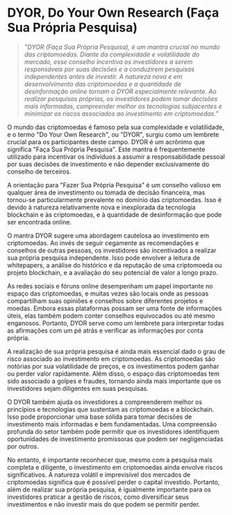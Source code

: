 # DYOR, Do Your Own Research (Faça Sua Própria Pesquisa)

>"*DYOR (Faça Sua Própria Pesquisa), é um mantra crucial no mundo das criptomoedas. Diante da complexidade e volatilidade do mercado, esse conselho incentiva os investidores a serem responsáveis por suas decisões e a conduzirem pesquisas independentes antes de investir. A natureza nova e em desenvolvimento das criptomoedas e a quantidade de desinformação online tornam o DYOR especialmente relevante. Ao realizar pesquisas próprias, os investidores podem tomar decisões mais informadas, compreender melhor as tecnologias subjacentes e minimizar os riscos associados ao investimento em criptomoedas.*"

O mundo das criptomoedas é famoso pela sua complexidade e volatilidade, e o termo "Do Your Own Research", ou "DYOR", surgiu como um lembrete crucial para os participantes deste campo. DYOR é um acrônimo que significa "Faça Sua Própria Pesquisa". Este mantra é frequentemente utilizado para incentivar os indivíduos a assumir a responsabilidade pessoal por suas decisões de investimento e não depender exclusivamente do conselho de terceiros.

A orientação para "Fazer Sua Própria Pesquisa" é um conselho valioso em qualquer área de investimento ou tomada de decisão financeira, mas tornou-se particularmente prevalente no domínio das criptomoedas. Isso é devido à natureza relativamente nova e inexplorada da tecnologia blockchain e às criptomoedas, e à quantidade de desinformação que pode ser encontrada online.

O mantra DYOR sugere uma abordagem cautelosa ao investimento em criptomoedas. Ao invés de seguir cegamente as recomendações e conselhos de outras pessoas, os investidores são incentivados a realizar sua própria pesquisa independente. Isso pode envolver a leitura de whitepapers, a análise do histórico e da reputação de uma criptomoeda ou projeto blockchain, e a avaliação do seu potencial de valor a longo prazo.

As redes sociais e fóruns online desempenham um papel importante no espaço das criptomoedas, e muitas vezes são locais onde as pessoas compartilham suas opiniões e conselhos sobre diferentes projetos e moedas. Embora essas plataformas possam ser uma fonte de informações úteis, elas também podem conter conselhos equivocados ou até mesmo enganosos. Portanto, DYOR serve como um lembrete para interpretar todas as afirmações com um pé atrás e verificar as informações por conta própria.

A realização de sua própria pesquisa é ainda mais essencial dado o grau de risco associado ao investimento em criptomoedas. As criptomoedas são notórias por sua volatilidade de preços, e os investimentos podem ganhar ou perder valor rapidamente. Além disso, o espaço das criptomoedas tem sido associado a golpes e fraudes, tornando ainda mais importante que os investidores sejam diligentes em suas pesquisas.

O DYOR também ajuda os investidores a compreenderem melhor os princípios e tecnologias que sustentam as criptomoedas e a blockchain. Isso pode proporcionar uma base sólida para tomar decisões de investimento mais informadas e bem fundamentadas. Uma compreensão profunda do setor também pode permitir que os investidores identifiquem oportunidades de investimento promissoras que podem ser negligenciadas por outros.

No entanto, é importante reconhecer que, mesmo com a pesquisa mais completa e diligente, o investimento em criptomoedas ainda envolve riscos significativos. A natureza volátil e imprevisível dos mercados de criptomoedas significa que é possível perder o capital investido. Portanto, além de realizar sua própria pesquisa, é igualmente importante para os investidores praticar a gestão de riscos, como diversificar seus investimentos e não investir mais do que podem se permitir perder.
